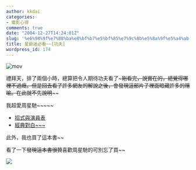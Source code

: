 ```yaml
---
author: kkdai
categories:
- 電影心得
comments: true
date: "2004-12-27T14:24:01Z"
slug: '%e6%98%9f%e7%88%ba%e8%bf%b7%e5%bf%85%e7%9c%8b%e5%8a%9f%e5%a4%ab'
title: 星爺迷必看~~[功夫]
wordpress_id: 174
---
```


![mov](http://ls.hk.yimg.com/hk/providers/mov3/sy_kungfuhhustle.jpg)

禮拜天，排了兩個小時，總算把令人期待功夫看了~~~剛看完，說實在的，總覺得哪裡不過癮。但是回去看了許多網友的解說之後，會發現這部片子裡面暗藏許多的隱喻。在此就不先說明~~~~

我超愛周星馳~~~~~

  * [招式與演員表](http://www.cinema.com.hk/forum/c_forum_detail.php3?TitleID=32901)
  * [經典對白~~~](http://yam.udn.com/yamnews/daily/2424053.shtml)

此外，我也買了這本書~~ 

看了一下~~發現這本書很贊~~喜歡周星馳的可別忘了買~~

[![](http://www.books.com.tw/G/ADbanner/chow738168.gif)](http://www.books.com.tw/exep/activity/activity.php?id=0000001229&sid=0000001229&page=1)
